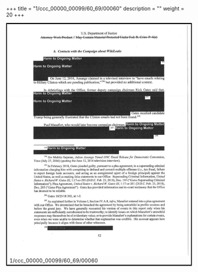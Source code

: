 +++
title = "1/ccc_00000_00099/60_69/00060"
description = ""
weight = 20
+++

<table style="border:2px solid black;max-width:800px;max-height:800px;" 
><tr><td>
<img class="center-fit-jpg"
src="/jpg_/jpg_mueller_report_searchable_060.jpg">
1/ccc_00000_00099/60_69/00060
</img></td></tr></table>
